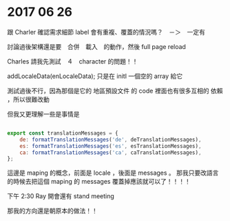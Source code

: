 # 2017 06 26

跟 Charler 確認需求細節
label 會有重複、覆蓋的情況嗎？　－＞　一定有

討論過後架構還是要　合併　載入　的動作，然後 full page reload 

Charles 請我先測試　４　character 的問題！！

addLocaleData(enLocaleData); 只是在 initl 一個空的 array 給它

測試過後不行，因為那個是它的 地區預設文件 的 code
裡面也有很多互相的 依賴 ，所以很難改動

但我又更理解一些是事情是

```javascript

export const translationMessages = {
    de: formatTranslationMessages('de', deTranslationMessages),
    es: formatTranslationMessages('es', esTranslationMessages),
    ca: formatTranslationMessages('ca', caTranslationMessages),
};
```

這邊是 maping 的概念，前面是 locale ，後面是 messages 。
那我只要改語言的時候去把這個 maping 的 messages 覆蓋掉應該就可以了！！！！

下午 2:30 Ray 開會還有 stand meeting

那我的方向還是朝原本的做法！！
